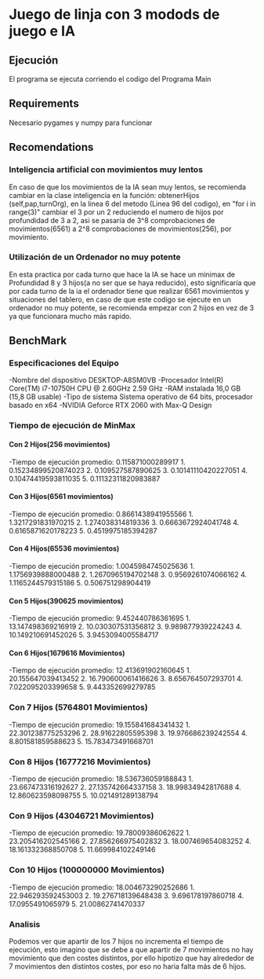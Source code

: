 # Juego de linja con 3 modods de juego e IA
## Ejecución
El programa se ejecuta corriendo el codigo del Programa Main
## Requirements
Necesario pygames y numpy para funcionar
## Recomendations
### Inteligencia artificial con movimientos muy lentos
En caso de que los movimientos de la IA sean muy lentos, se recomienda cambiar en la clase inteligencia en la función: obtenerHijos (self,pap,turnOrg), en la linea 6 del metodo (Linea 96 del codigo), en "for i in range(3)" cambiar el 3 por un 2 reduciendo el numero de hijos por profundidad de 3 a 2, asi se pasaría de 3^8 comprobaciones de movimientos(6561) a 2^8 comprobaciones de movimientos(256), por movimiento.
### Utilización de un Ordenador no muy potente
En esta practica por cada turno que hace la IA se hace un minimax de Profundidad 8 y 3 hijos(a no ser que se haya reducido), esto significaría que por cada turno de la ia el ordenador tiene que realizar 6561 movimientos y situaciones del tablero, en caso de que este codigo se ejecute en un ordenador no muy potente, se recomienda empezar con 2 hijos en vez de 3 ya que funcionara mucho más rapido.
## BenchMark
### Especificaciones del Equipo
-Nombre del dispositivo	DESKTOP-A8SM0VB
-Procesador	Intel(R) Core(TM) i7-10750H CPU @ 2.60GHz   2.59 GHz
-RAM instalada	16,0 GB (15,8 GB usable)
-Tipo de sistema	Sistema operativo de 64 bits, procesador basado en x64
-NVIDIA Geforce RTX 2060 with Max-Q Design
### Tiempo de ejecución de MinMax
#### Con 2 Hijos(256 movimientos)
-Tiempo de ejecución promedio: 0.115871000289917 
    1. 0.15234899520874023
    2. 0.109527587890625
    3. 0.10141110420227051
    4. 0.10474419593811035
    5. 0.11132311820983887

#### Con 3 Hijos(6561 movimientos)
-Tiempo de ejecución promedio: 0.8661438941955566
    1. 1.3217291831970215
    2. 1.274038314819336
    3. 0.6663672924041748
    4. 0.6165871620178223
    5. 0.4519975185394287
#### Con 4 Hijos(65536 movimientos)
-Tiempo de ejecución promedio: 1.0045984745025636
    1. 1.1756939888000488
    2. 1.2670965194702148
    3. 0.9569261074066162
    4. 1.1165244579315186
    5. 0.506751298904419
#### Con 5 Hijos(390625 movimientos)
-Tiempo de ejecución promedio: 9.452440786361695
    1. 13.147498369216919
    2. 10.030307531356812
    3. 9.989877939224243
    4. 10.149210691452026
    5. 3.9453094005584717
#### Con 6 Hijos(1679616 Movimientos)
-Tiempo de ejecución promedio: 12.413691902160645
    1. 20.155647039413452
    2. 16.790600061416626
    3. 8.656764507293701
    4. 7.022095203399658
    5. 9.443352699279785
### Con 7 Hijos (5764801 Movimientos)
-Tiempo de ejecución promedio: 19.155841684341432
    1. 22.301238775253296
    2. 28.91622805595398
    3. 19.976686239242554
    4. 8.801581859588623
    5. 15.783473491668701
### Con 8 Hijos (16777216 Movimientos)
-Tiempo de ejecución promedio: 18.536736059188843
    1. 23.667473316192627
    2. 27.135742664337158
    3. 18.99834942817688
    4. 12.860623598098755
    5. 10.021491289138794
### Con 9 Hijos (43046721 Movimientos)
-Tiempo de ejecución promedio: 19.78009386062622
    1. 23.205416202545166
    2. 27.856266975402832
    3. 18.007469654083252
    4. 18.161332368850708
    5. 11.669984102249146
### Con 10 Hijos (100000000 Movimientos)
-Tiempo de ejecución promedio: 18.004673290252686
    1. 22.946293592453003
    2. 19.276718139648438
    3. 9.696178197860718
    4. 17.0955491065979
    5. 21.00862741470337

### Analisis
Podemos ver que apartir de los 7 hijos no incrementa el tiempo de ejecución, esto imagino que se debe a que apartir de 7 movimientos no hay movimiento que den costes distintos, por ello hipotizo que hay alrededor de 7 movimientos den distintos costes, por eso no haria falta más de 6 hijos.


